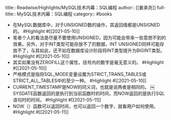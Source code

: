 title:: Readwise/Highlights/MySQL技术内幕：SQL编程
author:: [[姜承尧]]
full-title:: MySQL技术内幕：SQL编程
category:: #books
- 在MySQL数据库中，对于UNSIGNED数的操作，其返回值都是UNSIGNED的。 #Highlight #[[2021-05-10]]
- 笔者个人的看法是尽量不要使用UNSIGNED，因为可能会带来一些意想不到的效果。另外，对于INT类型可能存放不了的数据，INT UNSIGNED同样可能存放不了，与其如此，还不如在数据库设计阶段将INT类型提升为BIGINT类型。 #Highlight #[[2021-05-10]]
- 其实如果没有ZEROFILL这个属性，括号内的数字是毫无意义的。 #Highlight #[[2021-05-10]]
- 严格模式是指将SQL_MODE变量设置为STRICT_TRANS_TABLES或STRICT_ALL_TABLES中的至少一种。 #Highlight #[[2021-05-10]]
- CURRENT_TIMESTAMP是NOW的同义词，也就是说两者是相同的。
  ￼SYSDATE函数返回的是执行到当前函数时的时间，而NOW返回的是执行SQL语句时的时间。 #Highlight #[[2021-05-11]]
- NOW（）函数可以返回时间，也可以返回一个数字，就看用户如何使用。 #Highlight #[[2021-05-11]]